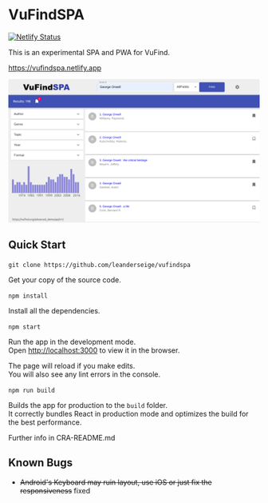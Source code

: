 # VuFindSPA

[![Netlify Status](https://api.netlify.com/api/v1/badges/18fa70e8-e048-42db-96fb-80f1a103a073/deploy-status)](https://app.netlify.com/sites/vufindspa/deploys)

This is an experimental SPA and PWA for VuFind.

https://vufindspa.netlify.app

![Screenhot](VuFindSPA-Screenshot.png)

## Quick Start

```git clone https://github.com/leanderseige/vufindspa```

Get your copy of the source code.

```npm install```

Install all the dependencies.

```npm start```

Run the app in the development mode.<br />
Open [http://localhost:3000](http://localhost:3000) to view it in the browser.

The page will reload if you make edits.<br />
You will also see any lint errors in the console.

```npm run build```

Builds the app for production to the `build` folder.<br />
It correctly bundles React in production mode and optimizes the build for the best performance.

Further info in CRA-README.md

## Known Bugs

* ~~Android's Keyboard may ruin layout, use iOS or just fix the responsiveness~~ fixed
